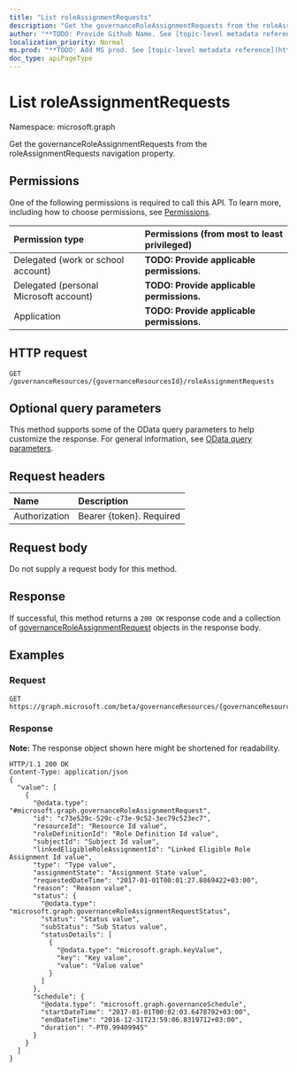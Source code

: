 ```yaml
---
title: "List roleAssignmentRequests"
description: "Get the governanceRoleAssignmentRequests from the roleAssignmentRequests navigation property."
author: "**TODO: Provide Github Name. See [topic-level metadata reference](https://msgo.azurewebsites.net/add/document/guidelines/metadata.html#topic-level-metadata)**"
localization_priority: Normal
ms.prod: "**TODO: Add MS prod. See [topic-level metadata reference](https://msgo.azurewebsites.net/add/document/guidelines/metadata.html#topic-level-metadata)**"
doc_type: apiPageType
---
```


# List roleAssignmentRequests

Namespace: microsoft.graph

Get the governanceRoleAssignmentRequests from the roleAssignmentRequests navigation property.

## Permissions
One of the following permissions is required to call this API. To learn more, including how to choose permissions, see [Permissions](/concepts/permissions-reference.md).

|Permission type|Permissions (from most to least privileged)|
|:---|:---|
|Delegated (work or school account)|**TODO: Provide applicable permissions.**|
|Delegated (personal Microsoft account)|**TODO: Provide applicable permissions.**|
|Application|**TODO: Provide applicable permissions.**|

## HTTP request
<!-- {
  "blockType": "ignored"
}
-->
``` http
GET /governanceResources/{governanceResourcesId}/roleAssignmentRequests
```

## Optional query parameters
This method supports some of the OData query parameters to help customize the response. For general information, see [OData query parameters](/graph/query-parameters).

## Request headers
|Name|Description|
|:---|:---|
|Authorization|Bearer {token}. Required|

## Request body
Do not supply a request body for this method.

## Response
If successful, this method returns a `200 OK` response code and a collection of [governanceRoleAssignmentRequest](../resources/governanceroleassignmentrequest.md) objects in the response body.

## Examples

### Request
<!-- {
  "blockType": "request",
  "name": "get_governanceroleassignmentrequest"
}
-->
``` http
GET https://graph.microsoft.com/beta/governanceResources/{governanceResourcesId}/roleAssignmentRequests
```

### Response
**Note:** The response object shown here might be shortened for readability.
<!-- {
  "blockType": "response",
  "truncated": true,
  "@odata.type": "collection(microsoft.graph.governanceroleassignmentrequest)"
}
-->
``` http
HTTP/1.1 200 OK
Content-Type: application/json
{
  "value": [
    {
      "@odata.type": "#microsoft.graph.governanceRoleAssignmentRequest",
      "id": "c73e529c-529c-c73e-9c52-3ec79c523ec7",
      "resourceId": "Resource Id value",
      "roleDefinitionId": "Role Definition Id value",
      "subjectId": "Subject Id value",
      "linkedEligibleRoleAssignmentId": "Linked Eligible Role Assignment Id value",
      "type": "Type value",
      "assignmentState": "Assignment State value",
      "requestedDateTime": "2017-01-01T00:01:27.8869422+03:00",
      "reason": "Reason value",
      "status": {
        "@odata.type": "microsoft.graph.governanceRoleAssignmentRequestStatus",
        "status": "Status value",
        "subStatus": "Sub Status value",
        "statusDetails": [
          {
            "@odata.type": "microsoft.graph.keyValue",
            "key": "Key value",
            "value": "Value value"
          }
        ]
      },
      "schedule": {
        "@odata.type": "microsoft.graph.governanceSchedule",
        "startDateTime": "2017-01-01T00:02:03.6478792+03:00",
        "endDateTime": "2016-12-31T23:59:06.8319712+03:00",
        "duration": "-PT0.9940994S"
      }
    }
  ]
}
```

